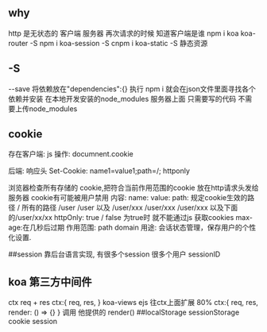 ## why
http 是无状态的
客户端 服务器 再次请求的时候 知道客户端是谁
npm i koa koa-router -S
npm i koa-session -S
cnpm i koa-static -S   静态资源
## -S
--save
  将依赖放在"dependencies":{}
  执行 npm i 就会在json文件里面寻找各个依赖并安装
  在本地开发安装的node_modules
  服务器上面 只需要写的代码  不需要上传node_modules
## cookie
存在客户端:
js 操作:
documnent.cookie

后端: 响应头 
Set-Cookie: name1=value1;path=/; httponly

浏览器检查所有存储的 cookie,把符合当前作用范围的cookie 放在http请求头发给服务器
cookie有可能被用户禁用
内容:
name:
value:
path: 规定cookie生效的路径
/        所有的路径
/user    /user 以及 /user/xxx
/user/xxx   /user/xxx 以及下面的/user/xx/xx
httpOnly: true / false   为true时 就不能通过js 获取cookies
max-age:在几秒后过期
作用范围:
path
domain
用途:  会话状态管理，保存用户的个性化设置.

##session
靠后台语言实现,
有很多个session
很多个用户  sessionID

## koa 第三方中间件 
ctx req + res 
ctx:{
    req,
    res,
}
koa-views ejs 
往ctx上面扩展  80%
ctx:{
    req,
    res,
    render: () => {}
}
调用 他提供的 render()
##localStorage  sessionStorage cookie  session 